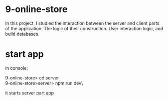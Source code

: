 # 9-online-store
In this project, I studied the interaction between the server and client parts of the application. The logic of their construction. User interaction logic, and build databases.

# start app
in console:

9-online-store> cd server\
9-online-store>server> npm run dev\

it starts server part app